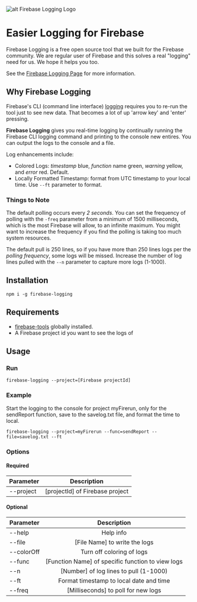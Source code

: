 ![alt Firebase Logging Logo][logo]

[logo]: https://firerun.io/wp-content/uploads/2020/05/logging-logo-full.png

# Easier Logging for Firebase

Firebase Logging is a free open source tool that we built for the Firebase community. We are regular user of Firebase and this solves a real "logging" need for us. We hope it helps you too.

See the [Firebase Logging Page](https://firerun.io/firebase-logging/) for more information.

## Why Firebase Logging

Firebase's CLI (command line interface) [logging](https://firebase.google.com/docs/functions/writing-and-viewing-logs) requires you to re-run the tool just to see new data. That becomes a lot of up 'arrow key' and 'enter' pressing.

**Firebase Logging** gives you real-time logging by continually running the Firebase CLI logging command and printing to the console new entires. You can output the logs to the console and a file.

Log enhancements include:

- Colored Logs: *timestamp* blue, *function* name green, *warning* yellow, and *error* red. Default.
- Locally Formatted Timestamp: format from UTC timestamp to your local time. Use `--ft` parameter to format.

### Things to Note

The default polling occurs every *2 seconds*. You can set the frequency of polling with the `-freq` parameter from a minimum of 1500 milliseconds, which is the most Firebase will allow, to an infinite maximum. You might want to increase the frequency if you find the polling is taking too much system resources.

The default pull is 250 lines, so if you have more than 250 lines logs per the *polling frequency*, some logs will be missed. Increase the number of log lines pulled with the `--n` parameter to capture more logs (1-1000).

## Installation

`npm i -g firebase-logging`

## Requirements

- [firebase-tools](https://www.npmjs.com/package/firebase-tools) globally installed.
- A Firebase project id you want to see the logs of

## Usage

### Run

`firebase-logging --project=[Firebase projectId]`

### Example

Start the logging to the console for project myFirerun, only for the sendReport function, save to the savelog.txt file, and format the time to local.

`firebase-logging --project=myFirerun --func=sendReport --file=savelog.txt --ft`

### Options

#### Required

| Parameter     | Description                                       |
| ------------- |:-------------------------------------------------:|
| --project     | [projectId] of Firebase project                   |

#### Optional

| Parameter     | Description                                       |
| ------------- |:-------------------------------------------------:|
| --help        | Help info                                         |
| --file        | [File Name] to write the logs                     |
| --colorOff    | Turn off coloring of logs                         |
| --func        | [Function Name] of specific function to view logs |
| --n           | [Number] of log lines to pull (1-1000)            |
| --ft          | Format timestamp to local date and time           |
| --freq        | [Milliseconds] to poll for new logs               |
